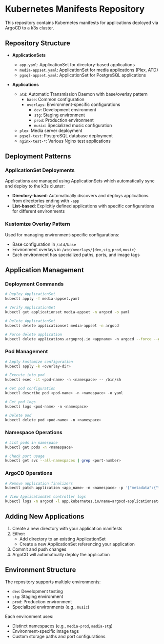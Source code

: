 # Kubernetes Manifests Repository

This repository contains Kubernetes manifests for applications deployed via ArgoCD to a k3s cluster.

## Repository Structure

- **ApplicationSets**
  - `app.yaml`: ApplicationSet for directory-based applications
  - `media-appset.yaml`: ApplicationSet for media applications (Plex, ATD)
  - `pgsql-appset.yaml`: ApplicationSet for PostgreSQL applications

- **Applications**
  - `atd`: Automatic Transmission Daemon with base/overlay pattern
    - `base`: Common configuration
    - `overlays`: Environment-specific configurations
      - `dev`: Development environment
      - `stg`: Staging environment
      - `prod`: Production environment
      - `music`: Specialized music configuration
  - `plex`: Media server deployment
  - `pgsql-test`: PostgreSQL database deployment
  - `nginx-test-*`: Various Nginx test applications

## Deployment Patterns

### ApplicationSet Deployments
Applications are managed using ApplicationSets which automatically sync and deploy to the k3s cluster:

- **Directory-based**: Automatically discovers and deploys applications from directories ending with `-app`
- **List-based**: Explicitly defined applications with specific configurations for different environments

### Kustomize Overlay Pattern
Used for managing environment-specific configurations:

- Base configuration in `/atd/base`
- Environment overlays in `/atd/overlays/{dev,stg,prod,music}`
- Each environment has specialized paths, ports, and image tags

## Application Management

### Deployment Commands

```bash
# Deploy ApplicationSet
kubectl apply -f media-appset.yaml

# Verify ApplicationSet
kubectl get applicationset media-appset -n argocd -o yaml

# Delete ApplicationSet
kubectl delete applicationset media-appset -n argocd

# Force delete application
kubectl delete applications.argoproj.io <appname> -n argocd --force --grace-period=0
```

### Pod Management

```bash
# Apply kustomize configuration
kubectl apply -k <overlay-dir>

# Execute into pod
kubectl exec -it <pod-name> -n <namespace> -- /bin/sh

# Get pod configuration
kubectl describe pod <pod-name> -n <namespace> -o yaml

# Get pod logs
kubectl logs <pod-name> -n <namespace>

# Delete pod
kubectl delete pod <pod-name> -n <namespace>
```

### Namespace Operations

```bash
# List pods in namespace
kubectl get pods -n <namespace>

# Check port usage
kubectl get svc --all-namespaces | grep <port-number>
```

### ArgoCD Operations

```bash
# Remove application finalizers
kubectl patch application <app_name> -n <namespace> -p '{"metadata":{"finalizers":[]}}' --type=merge

# View ApplicationSet controller logs
kubectl logs -n argocd -l app.kubernetes.io/name=argocd-applicationset-controller
```

## Adding New Applications

1. Create a new directory with your application manifests
2. Either:
   - Add directory to an existing ApplicationSet
   - Create a new ApplicationSet referencing your application
3. Commit and push changes
4. ArgoCD will automatically deploy the application

## Environment Structure

The repository supports multiple environments:
- `dev`: Development testing
- `stg`: Staging environment
- `prod`: Production environment
- Specialized environments (e.g., `music`)

Each environment uses:
- Distinct namespaces (e.g., `media-prod`, `media-stg`)
- Environment-specific image tags
- Custom storage paths and port configurations